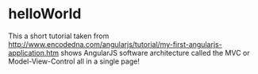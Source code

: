 # helloWorld
This a short tutorial taken from http://www.encodedna.com/angularjs/tutorial/my-first-angularjs-application.htm shows AngularJS software architecture called the MVC or Model-View-Control all in a single page!
